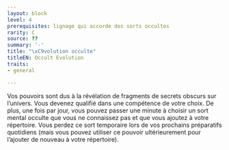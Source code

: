 ```yaml
---
layout: block
level: 4
prerequisites: lignage qui accorde des sorts occultes
rarity: C
source: ??
summary: '-'
title: "\xC9volution occulte"
titleEN: Occult Evolution
traits:
- general

---
```


<p>Vos pouvoirs sont dus à la révélation de fragments de secrets obscurs sur l’univers. Vous devenez qualifié dans une compétence de votre choix. De plus, une fois par jour, vous pouvez passer une minute à choisir un sort mental occulte que vous ne connaissez pas et que vous ajoutez à votre répertoire. Vous perdez ce sort temporaire lors de vos prochains préparatifs quotidiens (mais vous pouvez utiliser ce pouvoir ultérieurement pour l’ajouter de nouveau à votre répertoire). </p>